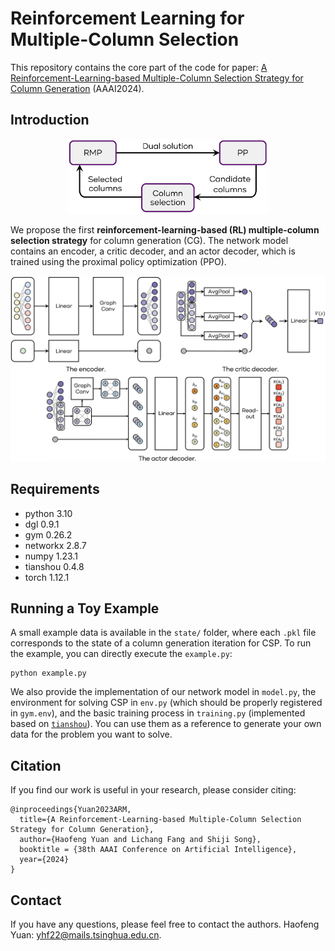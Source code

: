 # Reinforcement Learning for Multiple-Column Selection

This repository contains the core part of the code for paper: [A Reinforcement-Learning-based Multiple-Column Selection Strategy for Column Generation](https://arxiv.org/abs/2312.14213) (AAAI2024).

## Introduction

<p align="center">
    <img src="fig/column_generation.png" width= "320">
</p>


We propose the first **reinforcement-learning-based (RL) multiple-column selection strategy** for column generation (CG). The network model contains an encoder, a critic decoder, and an actor decoder, which is trained using the proximal policy optimization (PPO).

<p align="center">
    <img src="fig/neural_network.png" width= "720">
</p>


## Requirements

- python 3.10
- dgl 0.9.1
- gym 0.26.2
- networkx 2.8.7
- numpy 1.23.1
- tianshou 0.4.8
- torch 1.12.1

## Running a Toy Example

A small example data is available in the `state/` folder, where each `.pkl` file corresponds to the state of a column generation iteration for CSP. To run the example, you can directly execute the `example.py`:

```
python example.py
```

We also provide the implementation of our network model in `model.py`, the environment for solving CSP in `env.py` (which should be properly registered in `gym.env`), and the basic training process in `training.py` (implemented based on [`tianshou`](https://tianshou.readthedocs.io/en/stable/)). You can use them as a reference to generate your own data for the problem you want to solve.

## Citation

If you find our work is useful in your research, please consider citing:

```
@inproceedings{Yuan2023ARM,
  title={A Reinforcement-Learning-based Multiple-Column Selection Strategy for Column Generation},
  author={Haofeng Yuan and Lichang Fang and Shiji Song},
  booktitle = {38th AAAI Conference on Artificial Intelligence},
  year={2024}
}
```

## Contact
If you have any questions, please feel free to contact the authors. Haofeng Yuan: yhf22@mails.tsinghua.edu.cn.
